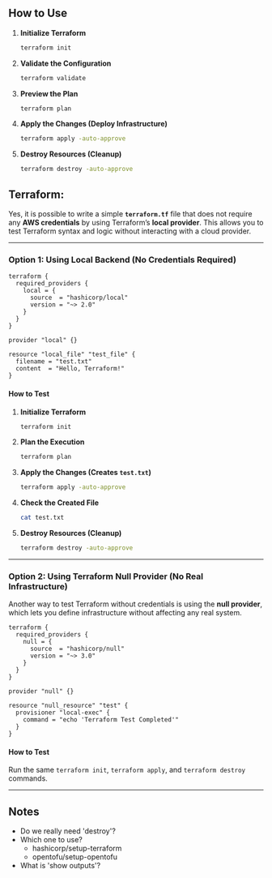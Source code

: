 

## **How to Use**
1. **Initialize Terraform**  
   ```sh
   terraform init
   ```
2. **Validate the Configuration**  
   ```sh
   terraform validate
   ```
3. **Preview the Plan**  
   ```sh
   terraform plan
   ```
4. **Apply the Changes (Deploy Infrastructure)**  
   ```sh
   terraform apply -auto-approve
   ```
5. **Destroy Resources (Cleanup)**  
   ```sh
   terraform destroy -auto-approve
   ```


## Terraform: 

Yes, it is possible to write a simple **`terraform.tf`** file that does not require any **AWS credentials** by using Terraform’s **local provider**. This allows you to test Terraform syntax and logic without interacting with a cloud provider.  

---

### **Option 1: Using Local Backend (No Credentials Required)**
```hcl
terraform {
  required_providers {
    local = {
      source  = "hashicorp/local"
      version = "~> 2.0"
    }
  }
}

provider "local" {}

resource "local_file" "test_file" {
  filename = "test.txt"
  content  = "Hello, Terraform!"
}
```
#### **How to Test**
1. **Initialize Terraform**  
   ```sh
   terraform init
   ```
2. **Plan the Execution**  
   ```sh
   terraform plan
   ```
3. **Apply the Changes (Creates `test.txt`)**  
   ```sh
   terraform apply -auto-approve
   ```
4. **Check the Created File**
   ```sh
   cat test.txt
   ```
5. **Destroy Resources (Cleanup)**
   ```sh
   terraform destroy -auto-approve
   ```

---

### **Option 2: Using Terraform Null Provider (No Real Infrastructure)**
Another way to test Terraform without credentials is using the **null provider**, which lets you define infrastructure without affecting any real system.
```hcl
terraform {
  required_providers {
    null = {
      source  = "hashicorp/null"
      version = "~> 3.0"
    }
  }
}

provider "null" {}

resource "null_resource" "test" {
  provisioner "local-exec" {
    command = "echo 'Terraform Test Completed'"
  }
}
```

#### **How to Test**
Run the same `terraform init`, `terraform apply`, and `terraform destroy` commands.

---


## Notes

* Do we really need 'destroy'?
* Which one to use?
   * hashicorp/setup-terraform
   * opentofu/setup-opentofu
* What is 'show outputs'?

